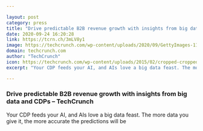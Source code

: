 ```yaml
---

layout: post
category: press
title: "Drive predictable B2B revenue growth with insights from big data and CDPs"
date: 2020-09-24 16:20:28
link: https://tcrn.ch/3mLV8y1
image: https://techcrunch.com/wp-content/uploads/2020/09/GettyImages-1160876608.jpg?w=533
domain: techcrunch.com
author: "TechCrunch"
icon: https://techcrunch.com/wp-content/uploads/2015/02/cropped-cropped-favicon-gradient.png?w=180
excerpt: "Your CDP feeds your AI, and AIs love a big data feast. The more data you give it, the more accurate the predictions will be"

---
```


### Drive predictable B2B revenue growth with insights from big data and CDPs – TechCrunch

Your CDP feeds your AI, and AIs love a big data feast. The more data you give it, the more accurate the predictions will be